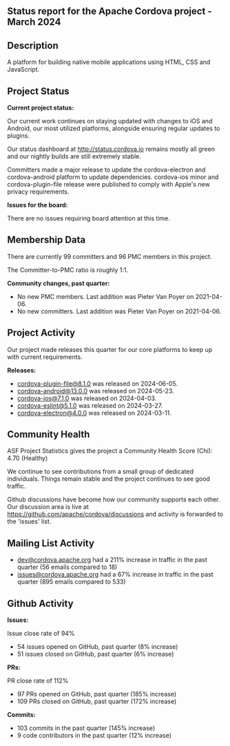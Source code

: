 ## Status report for the Apache Cordova project - March 2024

## Description

A platform for building native mobile applications using HTML, CSS and JavaScript.

## Project Status

**Current project status:**

Our current work continues on staying updated with changes to iOS and Android, our most utilized platforms, alongside ensuring regular updates to plugins.

Our status dashboard at http://status.cordova.io remains mostly all green and our nightly builds are still extremely stable.

Committers made a major release to update the cordova-electron and cordova-android platform to update dependencies. cordova-ios minor and cordova-plugin-file release were published to comply with Apple's new privacy requirements.

**Issues for the board:**

There are no issues requiring board attention at this time.

## Membership Data

There are currently 99 committers and 96 PMC members in this project.

The Committer-to-PMC ratio is roughly 1:1.

**Community changes, past quarter:**

- No new PMC members. Last addition was Pieter Van Poyer on 2021-04-06.
- No new committers. Last addition was Pieter Van Poyer on 2021-04-06.

## Project Activity

Our project made releases this quarter for our core platforms to keep up with current requirements.

**Releases:**

- cordova-plugin-file@8.1.0 was released on 2024-06-05.
- cordova-android@13.0.0 was released on 2024-05-23.
- cordova-ios@7.1.0 was released on 2024-04-03.
- cordova-eslint@5.1.0 was released on 2024-03-27.
- cordova-electron@4.0.0 was released on 2024-03-11.

## Community Health

ASF Project Statistics gives the project a Community Health Score (Chi): 4.70 (Healthy)

We continue to see contributions from a small group of dedicated individuals. Things remain stable and the project continues to see good traffic.

Github discussions have become how our community supports each other. Our discussion area is live at https://github.com/apache/cordova/discussions and activity is forwarded to the 'issues' list.

## Mailing List Activity

- dev@cordova.apache.org had a 211% increase in traffic in the past quarter (56 emails compared to 18)
- issues@cordova.apache.org had a 67% increase in traffic in the past quarter (895 emails compared to 533)

## Github Activity

**Issues:**

Issue close rate of 94%

- 54 issues opened on GitHub, past quarter (8% increase)
- 51 issues closed on GitHub, past quarter (6% increase)

**PRs:**

PR close rate of 112%

- 97 PRs opened on GitHub, past quarter (185% increase)
- 109 PRs closed on GitHub, past quarter (172% increase)

**Commits:**

- 103 commits in the past quarter (145% increase)
- 9 code contributors in the past quarter (12% increase)
